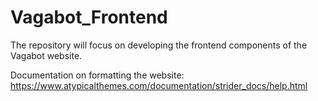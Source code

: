 # Vagabot_Frontend
The repository will focus on developing the frontend components of the Vagabot website.

Documentation on formatting the website: https://www.atypicalthemes.com/documentation/strider_docs/help.html
